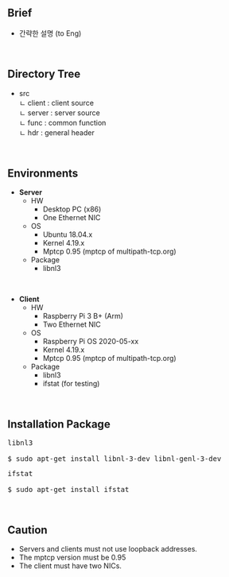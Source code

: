 ## Brief
* 간략한 설명 (to Eng)

<br>

## Directory Tree
* src  
ㄴ client : client source  
ㄴ server : server source  
ㄴ func : common function  
ㄴ hdr : general header   

<br>

## Environments
* **Server**
	* HW
		* Desktop PC (x86)
		* One Ethernet NIC
	* OS
		* Ubuntu 18.04.x
		* Kernel 4.19.x
		* Mptcp 0.95 (mptcp of multipath-tcp.org)
	* Package
		* libnl3
<br>

* **Client**
	* HW
		* Raspberry Pi 3 B+ (Arm)
		* Two Ethernet NIC
	* OS
		* Raspberry Pi OS 2020-05-xx
		* Kernel 4.19.x
		* Mptcp 0.95 (mptcp of multipath-tcp.org)
	* Package
		* libnl3
		* ifstat (for testing)

<br>

## Installation Package
<pre>
libnl3

$ sudo apt-get install libnl-3-dev libnl-genl-3-dev
</pre>

<pre>
ifstat

$ sudo apt-get install ifstat
</pre>

<br>

## Caution
* Servers and clients must not use loopback addresses.
* The mptcp version must be 0.95
* The client must have two NICs.
